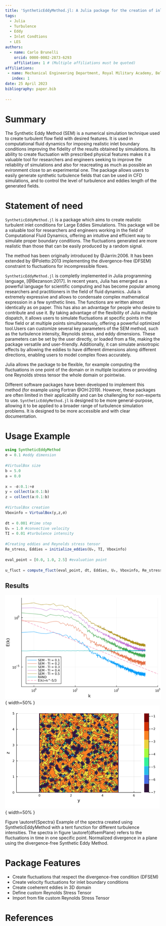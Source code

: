 ```yaml
---
title: 'SyntheticEddyMethod.jl: A Julia package for the creation of inlet flow conditions for LES'
tags:
  - Julia
  - Turbulence
  - Eddy
  - Inlet Condtions
  - LES
authors:
  - name: Carlo Brunelli
    orcid: 0000-0002-2873-6293
    affiliation: 1 # (Multiple affiliations must be quoted)
affiliations:
 - name: Mechanical Engineering Department, Royal Military Academy, Belgium
   index: 1
date: 25 April 2023
bibliography: paper.bib

---
```


# Summary
The Synthetic Eddy Method (SEM) is a numerical simulation technique used to create turbulent flow field with desired features. It is used in computational fluid dynamics for imposing realistic inlet boundary conditions improving the fidelity of the results obtained by simulations. Its ability to create fluctuation with prescribed physical features makes it a valuable tool for researchers and engineers seeking to improve the reliability of simulations and also for reacreating as much as possible an evironment close to an experimental one. The package allows users to easily generate synthetic turbulence fields that can be used in CFD simulations, and to control the level of turbulence and eddies length of the generated fields.

# Statement of need

`SyntheticEddyMethod.jl` is a package which aims to create realistic turbulent inlet conditions for Large Eddies Simulations. This package will be a valuable tool for researchers and engineers working in the field of Computational Fluid Dynamics, offering an intuitive and efficient way to simulate proper boundary conditions. The fluctuations generated are more realistic than those that can be easily produced by a random signal.

The method has been originally introduced by @Jarrin:2006. It has been extended by @Poletto:2013 implementing the divergence-free (DFSEM) constraint to fluctuations for incompressible flows. 

`SyntheticEddyMethod.jl` is completly implemented in Julia programming language, [@Bezanson:2017]. In recent years, Julia has emerged as a powerful language for scientific computing and has become popular among researchers and practitioners in the field of fluid dynamics. Julia is extremely expressive and allows to condensate complex mathematical expression in a few synthetic lines. The functions are written almost identically as on paper. This has also an advantage for people who desire to contribute and use it. By taking advantage of the flexibility of Julia multiple dispatch, it allows users to simulate fluctuations at specific points in the flow field or at multiple points simultaneously, offering a powerful optimized tool.Users can customize several key parameters of the SEM method, such as the turbulence intensity, Reynolds stress, and eddy dimensions. These parameters can be set by the user directly, or loaded from a file, making the package versatile and user-friendly. Additionally, it can simulate anisotropic effects by allowing the eddies to have different dimensions along different directions, enabling users to model complex flows accurately. 

Julia allows the package to be flexible, for example computing the fluctuations in one point of the domain or in multiple locations or providing one Reynolds stress tensor the whole domain or pointwise. 

Different software packages have been developed to implement this method (for example using Fortran @OH:2019). However, these packages are often limited in their applicability and can be challenging for non-experts to use. `SyntheticEddyMethod.jl` is designed to be more general-purpose, allowing it to be applied to a broader range of turbulence simulation problems. It is designed to be more accessible and with clear documentation.


# Usage Example

```julia
using SyntheticEddyMethod
σ = 0.1 #eddy dimension

#VirtualBox size
b = 5.0
a = 0.0

x = -σ:0.1:+σ
y = collect(a:0.1:b)
z = collect(a:0.1:b)

#VirtualBox creation
Vboxinfo = VirtualBox(y,z,σ)

dt = 0.001 #time step
U₀ = 1.0 #convective velocity
TI = 0.01 #turbulence intensity

#Creating eddies and Reynolds stress tensor
Re_stress, Eddies = initialize_eddies(U₀, TI, Vboxinfo) 

eval_point = [0.0, 1.0, 2.5] #evaluation point

u_fluct = compute_fluct(eval_point, dt, Eddies, U₀, Vboxinfo, Re_stress)

```

## Results
![Spectra. \label{Spectra}](images/docs/Spectra.png){ width=50% }
![DFSEM plane. \label{dfsemPlane}](images/docs/Div_free_plane.png){ width=50% }

Figure \autoref{Spectra} Example of the spectra created using SyntheticEddyMethod with a tent function for different turbulence intensities. The spectra in figure \autoref{dfsemPlane} refers to the fluctuations in time in one specific point. Normalized divergence in a plane using the divergence-free Synthetic Eddy Method.


# Package Features
- Create fluctuations that respect the divergence-free condition (DFSEM)
- Create velocity fluctuations for inlet boundary conditions
- Create coeherent eddies in 3D domain
- Define custom Reynolds Stress Tensor
- Import from file custom Reynolds Stress Tensor


# References
